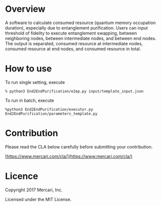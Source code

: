 # Overview
A software to calculate consumed resource (quantum memory occupation duration), especially due to entanglement purification.
Users can input threshold of fidelity to execute entanglement swapping, between neighboring nodes, between intermediate nodes, and between end nodes.
The output is separated, consumed resource at intermediate nodes, consumed resource at end nodes, and consumed resource in total.

# How to use
To run single setting, execute

```
% python3 End2EndPurification/e2ep.py input/template_input.json
```

To run in batch, execute

```
%python3 End2EndPurification/executor.py End2EndPurification/parameters_template.py
```

# Contribution
Please read the CLA below carefully before submitting your contribution.

[https://www.mercari.com/cla/](https://www.mercari.com/cla/)

# Licence
Copyright 2017 Mercari, Inc.

Licensed under the MIT License.

